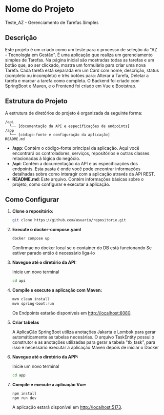 # Nome do Projeto

Teste_AZ - Gerenciamento de Tarefas Simples

## Descrição

Este projeto é um criado como um teste para o processo de seleção da "AZ - Tecnologia em Gestão". É uma aplicação que realiza um gerenciamento simples de Tarefas. Na página inicial são mostradas todas as tarefas e um botão que, ao ser clickado, mostra um formulário para criar uma nova Tarefa. Cada tarefa está separada em um Card com nome, descrição, status (completo ou incompleto) e três botões para: Alterar a Tarefa, Deletar a tarefa e marcar a tarefa como completa.
O Backend foi criado com SpringBoot e Maven, e o Frontend foi criado em Vue e Bootstrap.

## Estrutura do Projeto

A estrutura de diretórios do projeto é organizada da seguinte forma:

```
/api
  └── [documentação da API e especificações de endpoints]
/app
  └── [código-fonte e configuração da aplicação]
README.md
```

- **/app**: Contém o código-fonte principal da aplicação. Aqui você encontrará os controladores, serviços, repositórios e outras classes relacionadas à lógica do negócio.
- **/api**: Contém a documentação da API e as especificações dos endpoints. Esta pasta é onde você pode encontrar informações detalhadas sobre como interagir com a aplicação através da API REST.
- **README.md**: Este arquivo. Contém informações básicas sobre o projeto, como configurar e executar a aplicação.

## Como Configurar

1. **Clone o repositório:**

   ```bash
   git clone https://github.com/usuario/repositorio.git
   ```

2. **Execute o docker-compose.yaml**

   ```bash
   docker compose up
   ```
   Confirmae no docker local se o container do DB está funcionando
   Se estiver parado então é necessário liga-lo


3. **Navegue até o diretório da API:**

   Inicie um novo terminal
   ```bash
   cd api
   ```

4. **Compile e execute a aplicação com Maven:**

   ```bash
   mvn clean install
   mvn spring-boot:run
   ```

   Os Endpoints estarão disponíveis em [http://localhost:8080](http://localhost:8080).

5. **Criar tabelas**

   A AplicaÇão SpringBoot utiliza anotações Jakarta e Lombok para gerar automáticamente as tabelas necesárias.
   O arquivo TaskEntity possui o construtor e as anotações utilizadas para gerar a tabela "tb_task", para isso é necessário executar a aplicação Maven depois de iniciar o Docker

3. **Navegue até o diretório da APP:**
   
   Inicie um novo terminal

   ```bash
   cd app
   ```


6. **Compile e execute a aplicação Vue:**

   ```bash
   npm install
   npm run dev
   ```

   A aplicação estará disponível em [http://localhost:5173](http://localhost:5173).
